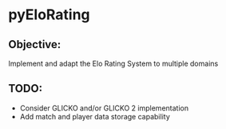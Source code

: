 # pyEloRating


Objective:
------

Implement and adapt the Elo Rating System to multiple domains



TODO:
---------------
* Consider GLICKO and/or GLICKO 2 implementation
* Add match and player data storage capability
